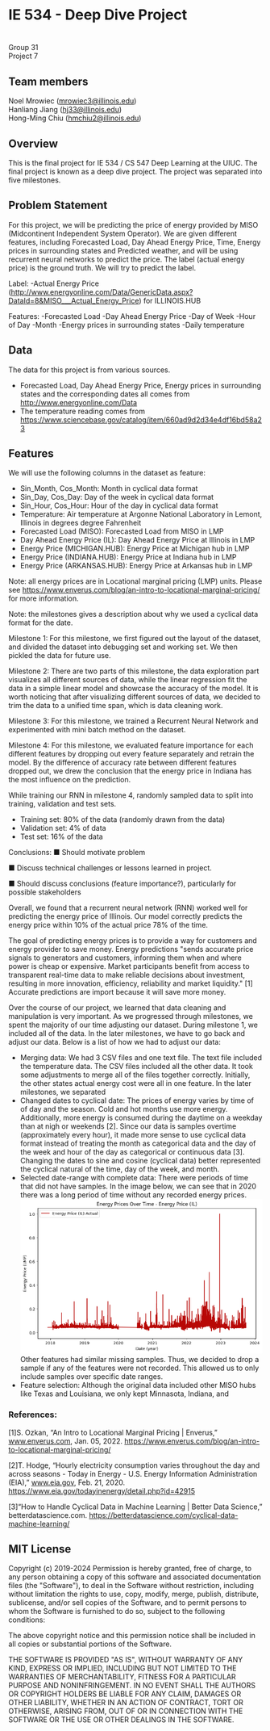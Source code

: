 # IE 534 - Deep Dive Project
# 
Group 31  
Project 7

## Team members
Noel Mrowiec (mrowiec3@illinois.edu)  
Hanliang Jiang (hj33@illinois.edu)  
Hong-Ming Chiu (hmchiu2@illinois.edu)  

## Overview
This is the final project for IE 534 / CS 547 Deep Learning at the UIUC. The final project is known as a deep dive project. The project was separated into five milestones.

## Problem Statement
For this project, we will be predicting the price of energy provided by MISO (Midcontinent Independent System Operator). We are given different features, including Forecasted Load, Day Ahead Energy Price, Time, Energy prices in surrounding states and Predicted weather, and will be using recurrent neural networks to predict the price. The label (actual energy price) is the ground truth. We will try to predict the label.  

Label: 
-Actual Energy Price (http://www.energyonline.com/Data/GenericData.aspx?DataId=8&MISO___Actual_Energy_Price) for ILLINOIS.HUB

Features: 
-Forecasted Load 
-Day Ahead Energy Price 
-Day of Week 
-Hour of Day 
-Month 
-Energy prices in surrounding states 
-Daily temperature 


## Data
The data for this project is from various sources. 

- Forecasted Load, Day Ahead Energy Price, Energy prices in surrounding states and the corresponding dates all comes from http://www.energyonline.com/Data
- The temperature reading comes from https://www.sciencebase.gov/catalog/item/660ad9d2d34e4df16bd58a23


## Features
We will use the following columns in the dataset as feature:

- Sin_Month, Cos_Month: Month in cyclical data format  
- Sin_Day, Cos_Day: Day of the week in cyclical data format  
- Sin_Hour, Cos_Hour: Hour of the day in cyclical data format  
- Temperature: Air temperature at Argonne National Laboratory in Lemont, Illinois in degrees degree Fahrenheit  
- Forecasted Load (MISO): Forecasted Load from MISO in LMP  
- Day Ahead Energy Price (IL): Day Ahead Energy Price at Illinois in LMP  
- Energy Price (MICHIGAN.HUB): Energy Price at Michigan hub in LMP  
- Energy Price (INDIANA.HUB): Energy Price at Indiana hub in LMP  
- Energy Price (ARKANSAS.HUB): Energy Price at Arkansas hub in LMP  

Note: all energy prices are in Locational marginal pricing (LMP) units. Please see https://www.enverus.com/blog/an-intro-to-locational-marginal-pricing/ for more information.  

Note: the milestones gives a description about why we used a cyclical data format for the date.   


Milestone 1: For this milestone, we first figured out the layout of the dataset, and divided the dataset into debugging set and working set. We then pickled the data for future use.

Milestone 2: There are two parts of this milestone, the data exploration part visualizes all different sources of data, while the linear regression fit the data in a simple linear model and showcase the accuracy of the model. It is worth noticing that after visualizing different sources of data, we decided to trim the data to a unified time span, which is data cleaning work.

Milestone 3: For this milestone, we trained a Recurrent Neural Network and experimented with mini batch method on the dataset.

Milestone 4: For this milestone, we evaluated feature importance for each different features by dropping out every feature separately and retrain the model. By the difference of accuracy rate between different features dropped out, we drew the conclusion that the energy price in Indiana has the most influence on the prediction.

While training our RNN in milestone 4, randomly sampled data to split into training, validation and test sets.
*   Training set: 80% of the data (randomly drawn from the data)
*   Validation set: 4% of data
*   Test set: 16% of the data

Conclusions:
■ Should motivate problem 

■ Discuss technical challenges or lessons learned in project.

■ Should discuss conclusions (feature importance?), particularly for possible stakeholders 


Overall, we found that a recurrent neural network (RNN) worked well for predicting the energy 
price of Illinois. Our model correctly predicts the energy price 
within 10% of the actual price 78% of the time.

The goal of predicting energy prices is to provide a way for customers and energy provider to save money. 
Energy predictions "sends accurate price signals to generators and customers, informing them when and 
where power is cheap or expensive. Market participants benefit from access to transparent real-time data 
to make reliable decisions about investment, resulting in more innovation, efficiency, reliability and 
market liquidity." [1] Accurate predictions are import because it will save more money. 

Over the course of our project, we learned that data cleaning and manipulation is very important. As we progressed through milestones, we spent the majority of our time adjusting our dataset. During milestone 1, we included all of the data. In the later milestones, we have to go back and adjust our data. Below is a list of how we had to adjust our data:
 - Merging data:
    We had 3 CSV files and one text file. The text file included the temperature data. The CSV files included all the other data. It took some adjustments to merge all of the files together correctly.  Initially, the other states actual energy cost were all in one feature. In the later milestones, we separated 
 - Changed dates to cyclical date: 
    The prices of energy varies by time of of day and the season. Cold and hot months use more energy. Additionally, more energy is consumed during the daytime on a weekday than at nigh or weekends [2]. Since our data is samples overtime (approximately every hour), it made more sense to use cyclical data format instead of treating the month as categorical data and the day of the week and hour of the day as categorical or continuous data [3]. Changing the dates to sine and cosine (cyclical data) better represented the cyclical natural of the time, day of the week, and month. 
 - Selected date-range with complete data: 
    There were periods of time that did not have samples. In the image below, we can see that in 2020 there was a long period of time without any recorded energy prices. 
    ![alt text](image.png)  
    Other features had similar missing samples. Thus, we decided to drop a sample if any of the features were not recorded. This allowed us to only include samples over specific date ranges. 
 - Feature selection: Although the original data included other MISO hubs like Texas and Louisiana, we only kept Minnasota, Indiana, and  
    

### References:
[1]S. Ozkan, “An Intro to Locational Marginal Pricing | Enverus,” www.enverus.com, Jan. 05, 2022. https://www.enverus.com/blog/an-intro-to-locational-marginal-pricing/

[2]T. Hodge, “Hourly electricity consumption varies throughout the day and across seasons - Today in Energy - U.S. Energy Information Administration (EIA),” www.eia.gov, Feb. 21, 2020. https://www.eia.gov/todayinenergy/detail.php?id=42915

[3]“How to Handle Cyclical Data in Machine Learning | Better Data Science,” betterdatascience.com. https://betterdatascience.com/cyclical-data-machine-learning/


## MIT License


Copyright (c) 2019-2024 
Permission is hereby granted, free of charge, to any person obtaining a copy
of this software and associated documentation files (the "Software"), to deal
in the Software without restriction, including without limitation the rights
to use, copy, modify, merge, publish, distribute, sublicense, and/or sell
copies of the Software, and to permit persons to whom the Software is
furnished to do so, subject to the following conditions:


The above copyright notice and this permission notice shall be included in all
copies or substantial portions of the Software.


THE SOFTWARE IS PROVIDED "AS IS", WITHOUT WARRANTY OF ANY KIND, EXPRESS OR
IMPLIED, INCLUDING BUT NOT LIMITED TO THE WARRANTIES OF MERCHANTABILITY,
FITNESS FOR A PARTICULAR PURPOSE AND NONINFRINGEMENT. IN NO EVENT SHALL THE
AUTHORS OR COPYRIGHT HOLDERS BE LIABLE FOR ANY CLAIM, DAMAGES OR OTHER
LIABILITY, WHETHER IN AN ACTION OF CONTRACT, TORT OR OTHERWISE, ARISING FROM,
OUT OF OR IN CONNECTION WITH THE SOFTWARE OR THE USE OR OTHER DEALINGS IN THE
SOFTWARE.



